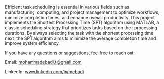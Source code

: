 Efficient task scheduling is essential in various fields such as manufacturing, computing, and project management to optimize workflows, minimize completion times, and enhance overall productivity. This project implements the Shortest Processing Time (SPT) algorithm using MATLAB, a classic scheduling strategy that prioritizes tasks based on their processing durations. By always selecting the task with the shortest processing time next, the SPT algorithm aims to minimize the average completion time and improve system efficiency.

If you have any questions or suggestions, feel free to reach out:

Email: mohammadebadi.t@gmail.com

LinkedIn: www.linkedin.com/in/mebadi
